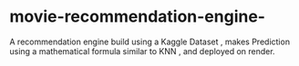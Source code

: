 # movie-recommendation-engine-
A recommendation engine build using a Kaggle Dataset , makes Prediction using a  mathematical formula similar to KNN , and deployed on render. 
